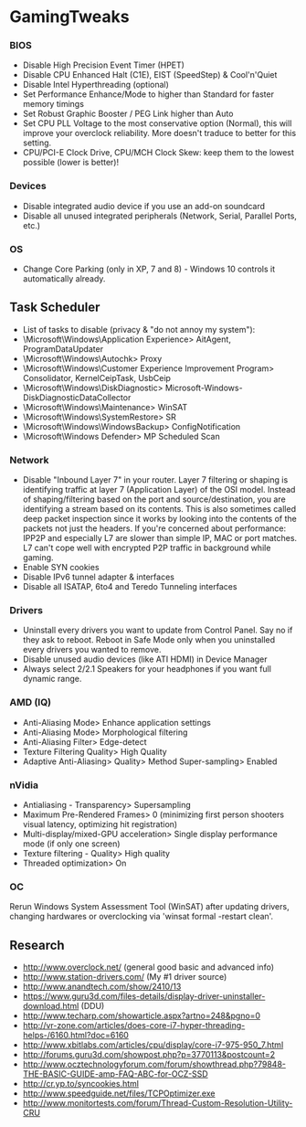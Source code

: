 # GamingTweaks


### BIOS

* Disable High Precision Event Timer (HPET)
* Disable CPU Enhanced Halt (C1E), EIST (SpeedStep) & Cool'n'Quiet
* Disable Intel Hyperthreading (optional)
* Set Performance Enhance/Mode to higher than Standard for faster memory timings
* Set Robust Graphic Booster / PEG Link higher than Auto
* Set CPU PLL Voltage to the most conservative option (Normal), this will improve your overclock reliability. More doesn't traduce to better for this setting.
* CPU/PCI-E Clock Drive, CPU/MCH Clock Skew: keep them to the lowest possible (lower is better)!


### Devices

* Disable integrated audio device if you use an add-on soundcard
* Disable all unused integrated peripherals (Network, Serial, Parallel Ports, etc.)


### OS

* Change Core Parking (only in XP, 7 and 8) - Windows 10 controls it automatically already.

Task Scheduler
---------------
* List of tasks to disable (privacy & "do not annoy my system"):
* \Microsoft\Windows\Application Experience> AitAgent, ProgramDataUpdater
* \Microsoft\Windows\Autochk> Proxy
* \Microsoft\Windows\Customer Experience Improvement Program> Consolidator, KernelCeipTask, UsbCeip
* \Microsoft\Windows\DiskDiagnostic> Microsoft-Windows-DiskDiagnosticDataCollector
* \Microsoft\Windows\Maintenance> WinSAT
* \Microsoft\Windows\SystemRestore> SR
* \Microsoft\Windows\WindowsBackup> ConfigNotification
* \Microsoft\Windows Defender> MP Scheduled Scan


### Network

* Disable "Inbound Layer 7" in your router.
Layer 7 filtering or shaping is identifying traffic at layer 7 (Application Layer) of the OSI model. Instead of shaping/filtering based on the port and source/destination, you are identifying a stream based on its contents. This is also sometimes called deep packet inspection since it works by looking into the contents of the packets not just the headers. If you're concerned about performance: IPP2P and especially L7 are slower than simple IP, MAC or port matches. L7 can't cope well with encrypted P2P traffic in background while gaming.
* Enable SYN cookies
* Disable IPv6 tunnel adapter & interfaces
* Disable all ISATAP, 6to4 and Teredo Tunneling interfaces


### Drivers

* Uninstall every drivers you want to update from Control Panel. Say no if they ask to reboot. Reboot in Safe Mode only when you uninstalled every drivers you wanted to remove.
* Disable unused audio devices (like ATI HDMI) in Device Manager
* Always select 2/2.1 Speakers for your headphones if you want full dynamic range.


### AMD (IQ)

* Anti-Aliasing Mode> Enhance application settings
* Anti-Aliasing Mode> Morphological filtering
* Anti-Aliasing Filter> Edge-detect
* Texture Filtering Quality> High Quality
* Adaptive Anti-Aliasing> Quality> Method Super-sampling> Enabled


### nVidia

* Antialiasing - Transparency> Supersampling
* Maximum Pre-Rendered Frames> 0 (minimizing first person shooters visual latency, optimizing hit registration)
* Multi-display/mixed-GPU acceleration> Single display performance mode (if only one screen)
* Texture filtering - Quality> High quality
* Threaded optimization> On


### OC

Rerun Windows System Assessment Tool (WinSAT) after updating drivers, changing hardwares or overclocking via 'winsat formal -restart clean'.


## Research
* http://www.overclock.net/ (general good basic and advanced info)
* http://www.station-drivers.com/ (My #1 driver source)
* http://www.anandtech.com/show/2410/13
* https://www.guru3d.com/files-details/display-driver-uninstaller-download.html (DDU)
* http://www.techarp.com/showarticle.aspx?artno=248&pgno=0
* http://vr-zone.com/articles/does-core-i7-hyper-threading-helps-/6160.html?doc=6160
* http://www.xbitlabs.com/articles/cpu/display/core-i7-975-950_7.html
* http://forums.guru3d.com/showpost.php?p=3770113&postcount=2
* http://www.ocztechnologyforum.com/forum/showthread.php?79848-THE-BASIC-GUIDE-amp-FAQ-ABC-for-OCZ-SSD
* http://cr.yp.to/syncookies.html
* http://www.speedguide.net/files/TCPOptimizer.exe
* http://www.monitortests.com/forum/Thread-Custom-Resolution-Utility-CRU
